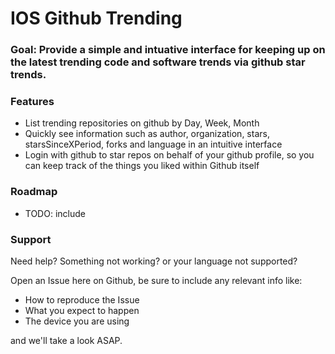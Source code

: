 # IOS Github Trending

### Goal: Provide a simple and intuative interface for keeping up on the latest trending code and software trends via github star trends.

### Features
 
- List trending repositories on github by Day, Week, Month
- Quickly see information such as author, organization, stars, starsSinceXPeriod, forks and language in an intuitive interface
- Login with github to star repos on behalf of your github profile, so you can keep track of the things you liked within Github itself

### Roadmap

- TODO: include

### Support

Need help? Something not working? or your language not supported? 

Open an Issue here on Github, be sure to include any relevant info like:

- How to reproduce the Issue
- What you expect to happen
- The device you are using

and we'll take a look ASAP.
